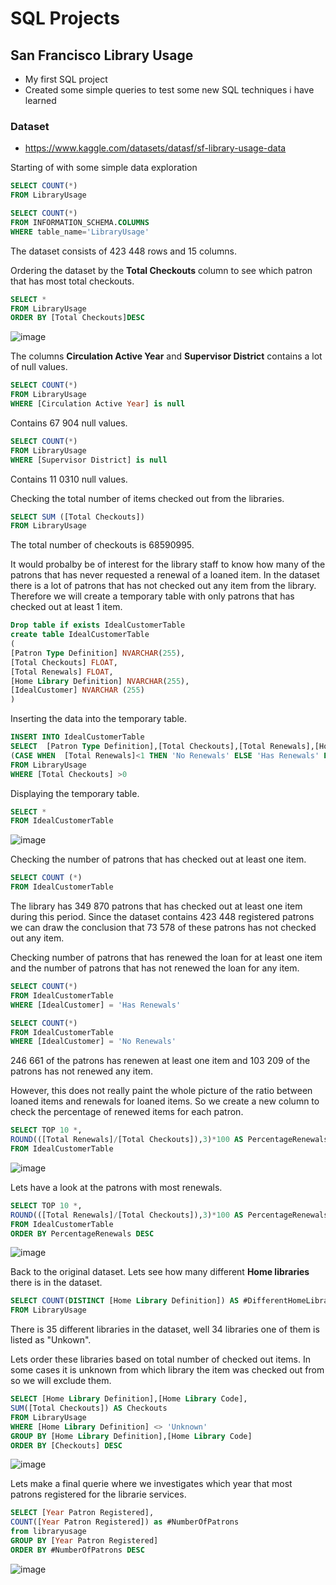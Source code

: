 # SQL Projects
 

## San Francisco Library Usage
- My first SQL project
- Created some simple queries to test some new SQL techniques i have learned

### Dataset 
- https://www.kaggle.com/datasets/datasf/sf-library-usage-data 

Starting of with some simple data exploration 

````sql
SELECT COUNT(*)
FROM LibraryUsage

SELECT COUNT(*)
FROM INFORMATION_SCHEMA.COLUMNS
WHERE table_name='LibraryUsage'
````
The dataset consists of 423 448 rows and 15 columns.

Ordering the dataset by the **Total Checkouts** column to see which patron that has most total checkouts. 

````sql
SELECT *
FROM LibraryUsage
ORDER BY [Total Checkouts]DESC

````

![image](https://user-images.githubusercontent.com/114582898/198070126-817ba401-312a-475f-b103-cd91134d0e94.png)


 The columns **Circulation Active Year** and  **Supervisor District** contains a lot of null values. 


````sql
SELECT COUNT(*)
FROM LibraryUsage
WHERE [Circulation Active Year] is null 
````
 Contains 67 904 null values. 
 
 
````sql
SELECT COUNT(*)
FROM LibraryUsage
WHERE [Supervisor District] is null

````
Contains 11 0310 null values. 

Checking the total number of items checked out from the libraries. 

````sql
SELECT SUM ([Total Checkouts])
FROM LibraryUsage
````
The total number of checkouts is 68590995.

It would probalby be of interest for the library staff to know how many of the patrons that 
has never requested a renewal of a loaned item. 
In the dataset there is a lot of patrons that has not checked out any item from the library.
Therefore we will create a temporary table with only patrons that has checked out at least 1 item. 

````sql
Drop table if exists IdealCustomerTable
create table IdealCustomerTable
(
[Patron Type Definition] NVARCHAR(255),
[Total Checkouts] FLOAT,
[Total Renewals] FLOAT,
[Home Library Definition] NVARCHAR(255),
[IdealCustomer] NVARCHAR (255)
)
````
Inserting the data into the temporary table.

````sql
INSERT INTO IdealCustomerTable
SELECT 	[Patron Type Definition],[Total Checkouts],[Total Renewals],[Home Library Definition],
(CASE WHEN  [Total Renewals]<1 THEN 'No Renewals' ELSE 'Has Renewals' END) as IdealCustomer 
FROM LibraryUsage
WHERE [Total Checkouts] >0

````

Displaying the temporary table.
````sql
SELECT *
FROM IdealCustomerTable
````
![image](https://user-images.githubusercontent.com/114582898/198223388-9504736f-6f2c-4fb2-9216-48b44088b976.png)

Checking the number of patrons that has checked out at least one item. 
````sql
SELECT COUNT (*)
FROM IdealCustomerTable
````

The library has 349 870 patrons that has checked out at least one item during this period.
Since the dataset contains 423 448 registered patrons we can draw the conclusion that 73 578 of these patrons has not checked out any item. 

Checking number of patrons that has renewed the loan for at least one item and the number of patrons that has not renewed the loan for any item.
````sql
SELECT COUNT(*)
FROM IdealCustomerTable
WHERE [IdealCustomer] = 'Has Renewals'

SELECT COUNT(*)
FROM IdealCustomerTable
WHERE [IdealCustomer] = 'No Renewals'
````
 246 661 of the patrons has renewen at least one item and 103 209 of the patrons has not renewed any item. 
 
 However, this does not really paint the whole picture of the ratio between loaned items and renewals for loaned items. 
 So we create a new column to check the percentage of renewed items for each patron. 
 
 ````sql
 SELECT TOP 10 *,
ROUND(([Total Renewals]/[Total Checkouts]),3)*100 AS PercentageRenewals
FROM IdealCustomerTable
 ````
 ![image](https://user-images.githubusercontent.com/114582898/198242016-01ac32ab-2615-4a11-a925-8b34cf7489e2.png)

 Lets have a look at the patrons with most renewals. 
 
  ````sql
SELECT TOP 10 *,
ROUND(([Total Renewals]/[Total Checkouts]),3)*100 AS PercentageRenewals
FROM IdealCustomerTable
ORDER BY PercentageRenewals DESC
 ````
 ![image](https://user-images.githubusercontent.com/114582898/198308313-fa0e6347-2f1c-4cfc-9325-7efc8a0f725d.png)

Back to the original dataset. Lets see how many different **Home libraries** there is in the dataset. 

````sql
SELECT COUNT(DISTINCT [Home Library Definition]) AS #DifferentHomeLibraires
FROM LibraryUsage

````
There is 35 different libraries in the dataset, well 34 libraries one of them is listed as "Unkown".

Lets order these libraries based on total number of checked out items.
In some cases it is unknown from which library the item was checked out from so we will exclude them. 


````sql
SELECT [Home Library Definition],[Home Library Code],
SUM([Total Checkouts]) AS Checkouts
FROM LibraryUsage
WHERE [Home Library Definition] <> 'Unknown'
GROUP BY [Home Library Definition],[Home Library Code]
ORDER BY [Checkouts] DESC
````

![image](https://user-images.githubusercontent.com/114582898/198311863-48d9fe88-0048-4b0e-8ba7-db44fefa63d5.png)


Lets make a final querie where we investigates which year that most patrons registered for the librarie services. 

```` sql
SELECT [Year Patron Registered], 
COUNT([Year Patron Registered]) as #NumberOfPatrons
from libraryusage
GROUP BY [Year Patron Registered]
ORDER BY #NumberOfPatrons DESC 

````
![image](https://user-images.githubusercontent.com/114582898/198314815-97d4e17b-c7f5-4dd3-a8be-5ee940004ebf.png)







